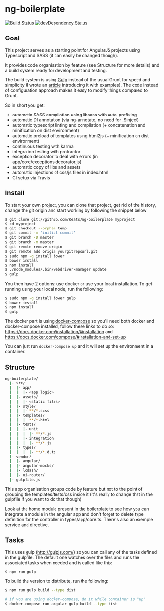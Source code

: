 # ng-boilerplate
[![Build Status](https://travis-ci.org/Keats/ng-boilerplate.png?branch=master)](https://travis-ci.org/Keats/ng-boilerplate)
[![devDependency Status](https://david-dm.org/Keats/ng-boilerplate/dev-status.svg)](https://david-dm.org/Keats/ng-boilerplate#info=devDependencies)

## Goal
This project serves as a starting point for AngularJS projects using Typescript and SASS (it can easily be changed though).

It provides code organisation by feature (see Structure for more details) and a build system ready for development and testing.

The build system is using [Gulp](http://gulpjs.com/) instead of the usual Grunt for speed and simplicity (I wrote an [article](http://vincent.is/introducing-people-to-gulp/) introducing it with examples).
The code instead of configuration approach makes it easy to modify things compared to Grunt.

So in short you get:

- automatic SASS compilation using libsass  with auto-prefixing
- automatic DI annotation (via ng-annotate, no need for .$inject)
- automatic typescript linting and compilation (+ concatenation and minification on dist environment)
- automatic preload of templates using html2js (+ minification on dist environment)
- continuous testing with karma
- integration testing with protractor
- exception decorator to deal with errors (in app/core/exceptions.decorator.js)
- automatic copy of libs and assets
- automatic injections of css/js files in index.html
- CI setup via Travis


## Install
To start your own project, you can clone that project, get rid of the history, change the git origin and start working by following the snippet below
```bash
$ git clone git://github.com/Keats/ng-boilerplate myproject
$ cd myproject
$ git checkout --orphan temp
$ git commit -m 'initial commit'
$ git branch -D master
$ git branch -m master
$ git remote remove origin
$ git remote add origin yourgitrepourl.git
$ sudo npm -g install bower
$ bower install
$ npm install
$ ./node_modules/.bin/webdriver-manager update
$ gulp
```
You then have 2 options: use docker or use your local installation.
To get running using your local node, run the following:

```bash
$ sudo npm -g install bower gulp
$ bower install
$ npm install
$ gulp
```

The docker part is using [docker-compose](https://docs.docker.com/compose/) so you'll need both docker and docker-compose installed, follow these links to do so: https://docs.docker.com/installation/#installation and https://docs.docker.com/compose/#installation-and-set-up

You can just run `docker-compose up` and it will set up the environment in a container.

## Structure

```bash
ng-boilerplate/
  |- src/
  |  |- app/
  |  |  |- <app logic>
  |  |- assets/
  |  |  |- <static files>
  |  |- style/
  |  |  |- **/*.scss
  |  |- templates/
  |  |  |- **/*.html
  |  |- tests/
  |  |  |- unit
  |  |  |  |- **/*.js
  |  |  |- integration
  |  |  |  |- **/*.js
  |  |- types/
  |  |  |  |- **/*.d.ts
  |- vendor/
  |  |- angular/
  |  |- angular-mocks/
  |  |- lodash/
  |  |- ui-router/
  |- gulpfile.js
```

This app organisation groups code by feature but not to the point of grouping the templates/tests/css inside it (it's really to change that in the gulpfile if you want to do that though).

Look at the home module present in the boilerplate to see how you can integrate a module in the angular app and don't forget to delete type definition for the controller in types/app/core.ts.
There's also an exemple service and directive.


## Tasks
This uses gulp (http://gulpjs.com/) so you can call any of the tasks defined in the gulpfile.
The default one watches over the files and runs the associated tasks when needed and is called like this:
```bash
$ npm run gulp
```

To build the version to distribute, run the following:
```bash
$ npm run gulp build --type dist

# if you are using docker-compose, do it while container is "up"
$ docker-compose run angular gulp build --type dist
```
